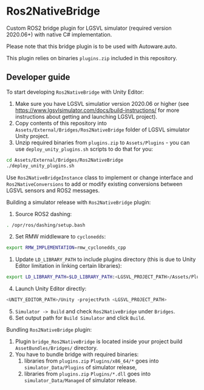# Ros2NativeBridge

Custom ROS2 bridge plugin for LGSVL simulator (required version 2020.06+) with native C# implementation.

Please note that this bridge plugin is to be used with Autoware.auto.

This plugin relies on binaries `plugins.zip` included in this repository.

## Developer guide

To start developing `Ros2NativeBridge` with Unity Editor:

1. Make sure you have LGSVL simulatior version 2020.06 or higher (see https://www.lgsvlsimulator.com/docs/build-instructions/ for more instructions about getting and launching LGSVL project).
2. Copy contents of this repository into `Assets/External/Bridges/Ros2NativeBridge` folder of LGSVL simulator Unity project.
3. Unzip required binaries from `plugins.zip` to `Assets/Plugins` - you can use `deploy_unity_plugins.sh` scripts to do that for you:
```bash
cd Assets/External/Bridges/Ros2NativeBridge
./deploy_unity_plugins.sh
```

Use `Ros2NativeBridgeInstance` class to implement or change interface and `Ros2NativeConversions` to add or modify existing conversions between LGSVL sensors and ROS2 messages.

Building a simulator release with `Ros2NativeBridge` plugin:

1. Source ROS2 dashing:
```bash
. /opr/ros/dashing/setup.bash
```
2. Set RMW middleware to `cyclonedds`:
```bash
export RMW_IMPLEMENTATION=rmw_cyclonedds_cpp
```
1. Update `LD_LIBRARY_PATH` to include plugins directory (this is due to Unity Editor limitation in linking certain libraries):
```bash
export LD_LIBRARY_PATH=$LD_LIBRARY_PATH:<LGSVL_PROJECT_PATH>/Assets/Plugins/x86_64
```
4. Launch Unity Editor directly:
```bash
<UNITY_EDITOR_PATH>/Unity -projectPath <LGSVL_PROJECT_PATH>
```
5. `Simulator -> Build` and check `Ros2NativeBridge` under `Bridges`.
6. Set output path for `Build Simulator` and click `Build`.

Bundling `Ros2NativeBridge` plugin:

1. Plugin `bridge_Ros2NativeBridge` is located inside your project build `AssetBundles/Bridges/` directory.
2. You have to bundle bridge with required binaries:
   1. libraries from `plugins.zip` `Plugins/x86_64/*` goes into `simulator_Data/Plugins` of simulator release,
   2. libraries from `plugins.zip` `Plugins/*.dll` goes into `simulator_Data/Managed` of simulator release.
